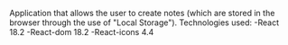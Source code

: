 Application that allows the user to create notes (which are stored in the browser through the use of "Local Storage").
Technologies used:
-React 18.2
-React-dom 18.2
-React-icons 4.4
